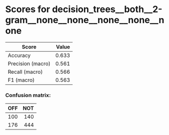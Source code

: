 # Scores for decision_trees__both__2-gram__none__none__none__none__none
|      Score      |Value|
|-----------------|----:|
|Accuracy         |0.633|
|Precision (macro)|0.561|
|Recall (macro)   |0.566|
|F1 (macro)       |0.563|

### Confusion matrix:
|OFF|NOT|
|--:|--:|
|100|140|
|176|444|
